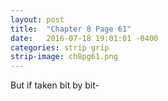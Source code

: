 ```yaml
---
layout: post
title:  "Chapter 8 Page 61"
date:   2016-07-18 19:01:01 -0400
categories: strip grip
strip-image: ch8pg61.png
---
```

But if taken bit by bit-  
